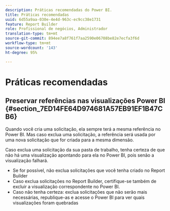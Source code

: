 ```yaml
---
description: Práticas recomendadas do Power BI.
title: Práticas recomendadas
uuid: 6d55a9aa-030e-4e4d-963c-ec9cc38e1731
feature: Report Builder
role: Profissional de negócios, Administrador
translation-type: tm+mt
source-git-commit: 894ee7a8f761f7aa2590e06708be82e7ecfa3f6d
workflow-type: tm+mt
source-wordcount: '143'
ht-degree: 95%

---
```



# Práticas recomendadas

## Preservar referências nas visualizações Power BI {#section_7ED14FE64D974681A57EB91EF1B47CB6}

Quando você cria uma solicitação, ela sempre terá a mesma referência no Power BI. Mas caso exclua uma solicitação, a referência será usada por uma nova solicitação que for criada para a mesma dimensão.

Caso exclua uma solicitação da sua pasta de trabalho, tenha certeza de que não há uma visualização apontando para ela no Power BI, pois senão a visualização falhará.

* Se for possível, não exclua solicitações que você tenha criado no Report Builder
* Caso exclua solicitações no Report Builder, certifique-se também de excluir a visualização correspondente no Power BI.
* Caso não tenha certeza: exclua solicitações que não serão mais necessárias, republique-as e acesse o Power BI para ver quais visualizações foram quebradas


